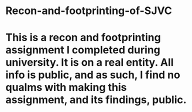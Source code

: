 # Recon-and-footprinting-of-SJVC

# This is a recon and footprinting assignment I completed during university. It is on a real entity. All info is public, and as such, I find no qualms with making this assignment, and its findings, public.

